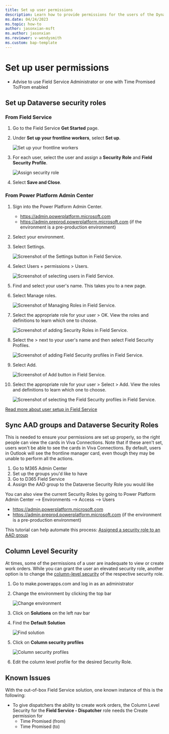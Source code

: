 ```yaml
---
title: Set up user permissions
description: Learn how to provide permissions for the users of the Dynamics 365 Field Service (Preview).
ms.date: 04/24/2023
ms.topic: how-to
author: jasonxian-msft
ms.author: jasonxian
ms.reviewer: v-wendysmith
ms.custom: bap-template
---
```


# Set up user permissions

- Advise to use Field Service Administrator or one with Time Promised To/From enabled

## Set up Dataverse security roles

### From Field Service

1. Go to the Field Service **Get Started** page.

1. Under **Set up your frontline workers**, select **Set up**.

    ![Set up your frontline workers](media/setup_1.png)

1. For each user, select the user and assign a **Security Role** and **Field Security Profile**.

   ![Assign security role](media/setup_2.png)

1. Select **Save and Close**.

### From Power Platform Admin Center

1. Sign into the Power Platform Admin Center.
    - https://admin.powerplatform.microsoft.com
    - https://admin.preprod.powerplatform.microsoft.com (if the environment is a pre-production environment)
1. Select your environment.
1. Select Settings.

    ![Screenshot of the Settings button in Field Service.](media/permissions_1.png)

1. Select Users + permissions > Users.

    ![Screenshot of selecting users in Field Service.](media/permissions_2.png)

1. Find and select your user's name. This takes you to a new page.
1. Select Manage roles.

    ![Screenshot of Managing Roles in Field Service.](media/permissions_3.png)

1. Select the appropriate role for your user > OK. View the roles and definitions to learn which one to choose.

    ![Screenshot of adding Security Roles in Field Service.](media/permissions_4.png)

1. Select the > next to your user's name and then select Field Security Profiles.

    ![Screenshot of adding Field Security profiles in Field Service.](media/permissions_5.png)

1. Select Add.

    ![Screenshot of Add button in Field Service.](media/permissions_6.png)

1. Select the appropriate role for your user > Select > Add. View the roles and definitions to learn which one to choose.

    ![Screenshot of selecting the Field Security profiles in Field Service.](media/permissions_7.png)

[Read more about user setup in Field Service](/dynamics365/field-service/view-user-accounts-security-roles)

## Sync AAD groups and Dataverse Security Roles

This is needed to ensure your permissions are set up properly, so the right people can view the cards in Viva Connections. Note that if these aren't set, users won't be able to see the cards in Viva Connections. By default, users in Outlook will see the frontline manager card, even though they may be unable to perform all the actions.

1. Go to M365 Admin Center
1. Set up the groups you'd like to have
1. Go to D365 Field Service
1. Assign the AAD group to the Dataverse Security Role you would like

You can also view the current Security Roles by going to Power Platform Admin Center --> Environments --> Access --> Users
- https://admin.powerplatform.microsoft.com
- https://admin.preprod.powerplatform.microsoft.com (if the environment is a pre-production environment)

This tutorial can help automate this process: [Assigned a security role to an AAD group](/power-apps/developer/data-platform/aad-group-team#assign-a-security-role-to-an-aad-group-team)

## Column Level Security

At times, some of the permissions of a user are inadequate to view or create work orders. While you can grant the user an elevated security role, another option is to change the [column-level security](/power-platform/admin/field-level-security) of the respective security role.

1. Go to make.powerapps.com and log in as an administrator
1. Change the environment by clicking the top bar

    ![Change environment](media/column_security_1.png)

1. Click on **Solutions** on the left nav bar
1. Find the **Default Solution**

    ![Find solution](media/column_security_2.png)

1. Click on **Column security profiles**

    ![Column security profiles](media/column_security_3.png)

1. Edit the column level profile for the desired Security Role.

## Known Issues

With the out-of-box Field Service solution, one known instance of this is the following:

- To give dispatchers the ability to create work orders, the Column Level Security for the **Field Service - Dispatcher** role needs the Create permission for 
    - Time Promised (from)
    - Time Promised (to)
